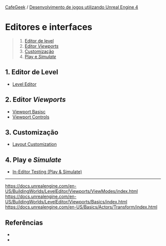 [CafeGeek](https://myerco.github.io/CafeGeek)  / [Desenvolvimento de jogos utilizando Unreal Engine 4](https://myerco.github.io/CafeGeek/ue4_blueprint/index.html)

# Editores e interfaces
> 1. [Editor de level](#1)  
> 1. [Editor *Viewports*](#2)  
> 1. [Customização](#2)  
> 1. [Play e *Simulate*](#2)  

<a name="1"></a>
## 1. Editor de Level
- [Level Editor](https://docs.unrealengine.com/en-US/Engine/UI/LevelEditor/index.html)

<a name="2"></a>
## 2. Editor *Viewports*
- [Viewport Basisc](https://docs.unrealengine.com/en-US/Engine/UI/LevelEditor/Viewports/Basics/index.html)
- [Viewport Controls](https://docs.unrealengine.com/en-US/Engine/UI/LevelEditor/Viewports/ViewportControls/index.html)

<a name="3"></a>
## 3. Customização
- [Layout Customization](https://docs.unrealengine.com/en-US/Engine/UI/InterfaceOverview/index.html)

<a name="4"></a>
## 4. Play e *Simulate*
- [In-Editor Testing (Play & Simulate)](https://docs.unrealengine.com/en-US/Engine/UI/LevelEditor/InEditorTesting/index.html)

***
https://docs.unrealengine.com/en-US/BuildingWorlds/LevelEditor/Viewports/ViewModes/index.html
https://docs.unrealengine.com/en-US/BuildingWorlds/LevelEditor/Viewports/Basics/index.html
https://docs.unrealengine.com/en-US/Basics/Actors/Transform/index.html

## Referências
- []()
- []()
